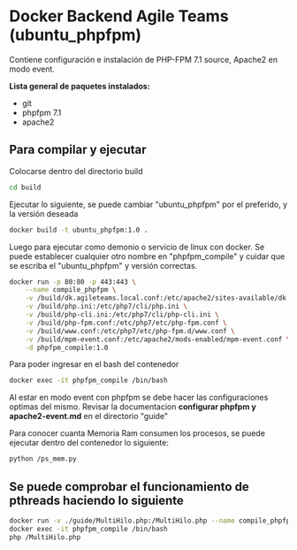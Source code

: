 # Docker Backend Agile Teams (ubuntu_phpfpm)

Contiene configuración e instalación de PHP-FPM 7.1 source, Apache2 en modo event.

**Lista general de paquetes instalados:**
- git
- phpfpm 7.1
- apache2

## Para compilar y ejecutar

Colocarse dentro del directorio build
```bash
cd build
```
Ejecutar lo siguiente, se puede cambiar "ubuntu_phpfpm" por el preferido, y la versión deseada
```bash
docker build -t ubuntu_phpfpm:1.0 .
```
Luego para ejecutar como demonio o servicio de linux con docker. Se puede establecer cualquier otro nombre en "phpfpm_compile" y cuidar que se escriba el "ubuntu_phpfpm" y versión correctas.
```bash
docker run -p 80:80 -p 443:443 \
	--name compile_phpfpm \
    -v /build/dk.agileteams.local.conf:/etc/apache2/sites-available/dk.agileteams.local.conf \
    -v /build/php.ini:/etc/php7/cli/php.ini \
    -v /build/php-cli.ini:/etc/php7/cli/php-cli.ini \
    -v /build/php-fpm.conf:/etc/php7/etc/php-fpm.conf \
    -v /build/www.conf:/etc/php7/etc/php-fpm.d/www.conf \
    -v /build/mpm-event.conf:/etc/apache2/mods-enabled/mpm-event.conf \
    -d phpfpm_compile:1.0
```
Para poder ingresar en el bash del contenedor
```bash
docker exec -it phpfpm_compile /bin/bash
```
Al estar en modo event con phpfpm se debe hacer las configuraciones optimas del mismo. Revisar la documentacion **configurar phpfpm y apache2-event.md** en el directorio "guide"

Para conocer cuanta Memoria Ram consumen los procesos, se puede ejecutar dentro del contenedor lo siguiente:
```bash
python /ps_mem.py
```

## Se puede comprobar el funcionamiento de pthreads haciendo lo siguiente
```bash
docker run -v ./guide/MultiHilo.php:/MultiHilo.php --name compile_phpfpm -D ubuntu_phpfpm:1.0
docker exec -it phpfpm_compile /bin/bash
php /MultiHilo.php
```

